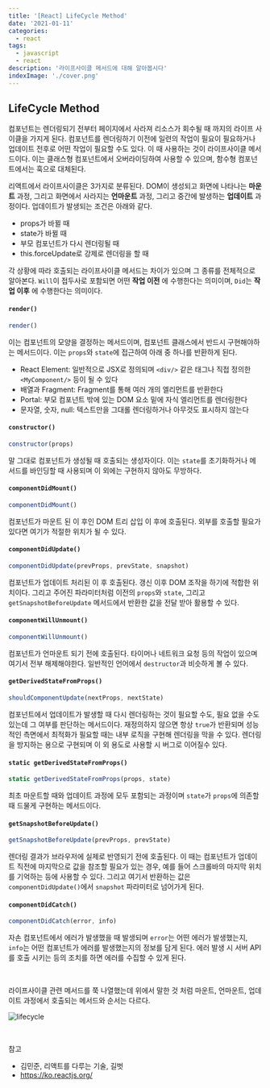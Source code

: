```yaml
---
title: '[React] LifeCycle Method'
date: '2021-01-11'
categories:
  - react
tags:
  - javascript
  - react
description: '라이프사이클 메서드에 대해 알아봅시다'
indexImage: './cover.png'
---
```


## LifeCycle Method  

컴포넌트는 렌더링되기 전부터 페이지에서 사라져 리소스가 회수될 때 까지의 라이프 사이클을 가지게 된다. 
컴포넌트를 렌더링하기 이전에 일련의 작업이 필요이 필요하거나 업데이트 전후로 어떤 작업이 필요할 수도 있다. 
이 때 사용하는 것이 라이프사이클 메서드이다. 
이는 클래스형 컴포넌트에서 오버라이딩하여 사용할 수 있으며, 함수형 컴포넌트에서는 훅으로 대체된다. 

리액트에서 라이프사이클은 3가지로 분류된다. 
DOM이 생성되고 화면에 나타나는 **마운트** 과정, 그리고 화면에서 사라지는 **언마운트** 과정, 그리고 중간에 발생하는 **업데이트** 과정이다. 
업데이트가 발생되는 조건은 아래와 같다.  

- props가 바뀔 때
- state가 바뀔 때
- 부모 컴포넌트가 다시 렌더링될 때
- this.forceUpdate로 강제로 렌더링을 할 때 

각 상황에 따라 호출되는 라이프사이클 메서드는 차이가 있으며 그 종류를 전체적으로 알아본다. 
```Will```이 접두사로 포함되면 어떤 **작업 이전** 에 수행한다는 의미이며, ```Did```는 **작업 이후** 에 수행한다는 의미이다.

#### ```render()```  

``` js
render()
```

이는 컴포넌트의 모양을 결정하는 메서드이며, 컴포넌트 클래스에서 반드시 구현해야하는 메서드이다. 
이는 ```props```와 ```state```에 접근하여 아래 중 하나를 반환하게 된다.

- React Element: 일반적으로 JSX로 정의되며 ```<div/>``` 같은 태그나 직접 정의한 ```<MyComponent/>``` 등이 될 수 있다
- 배열과 Fragment: Fragment를 통해 여러 개의 엘리먼트를 반환한다
- Portal: 부모 컴포넌트 밖에 있는 DOM 요소 밑에 자식 엘리먼트를 렌더링한다
- 문자열, 숫자, null: 텍스트만을 그대롤 렌더링하거나 아무것도 표시하지 않는다

#### ```constructor()```  

``` js
constructor(props)
```

말 그대로 컴포넌트가 생성될 때 호출되는 생성자이다. 
이는 ```state```를 초기화하거나 메서드를 바인딩할 때 사용되며 이 외에는 구현하지 않아도 무방하다.

#### ```componentDidMount()```  

``` js
componentDidMount()
```

컴포넌트가 마운트 된 이 후인 DOM 트리 삽입 이 후에 호출된다. 
외부를 호출할 필요가 있다면 여기가 적절한 위치가 될 수 있다.

#### ```componentDidUpdate()```

``` js
componentDidUpdate(prevProps, prevState, snapshot)
```

컴포넌트가 업데이트 처리된 이 후 호출된다. 
갱신 이후 DOM 조작을 하기에 적합한 위치이다. 
그리고 주어진 파라미터처럼 이전의 ```props```와 ```state```, 
그리고 ```getSnapshotBeforeUpdate``` 메서드에서 반환한 값을 전달 받아 활용할 수 있다.

#### ```componentWillUnmount()```  

``` js
componentWillUnmount()
```

컴포넌트가 언마운트 되기 전에 호출된다. 
타이머나 네트워크 요청 등의 작업이 있으며 여기서 전부 해제해야한다. 
일반적인 언어에서 ```destructor```과 비슷하게 볼 수 있다. 

#### ```getDerivedStateFromProps()```

``` js
shouldComponentUpdate(nextProps, nextState)
```

컴포넌트에서 업데이트가 발생할 때 다시 렌더링하는 것이 필요할 수도, 필요 없을 수도 있는데 그 여부를 판단하는 메서드이다. 
재정의하지 않으면 항상 ```true```가 반환되며 성능적인 측면에서 최적화가 필요할 때는 내부 로직을 구현해 렌더링을 막을 수 있다. 
렌더링을 방지하는 용으로 구현되며 이 외 용도로 사용할 시 버그로 이어질수 있다. 

#### ```static getDerivedStateFromProps()```  

``` js
static getDerivedStateFromProps(props, state)
```

최초 마운트할 때와 업데이트 과정에 모두 포함되는 과정이며 ```state```가  ```props```에 의존할 때 드물게 구현하는 메서드이다.

#### ```getSnapshotBeforeUpdate()```  

``` js
getSnapshotBeforeUpdate(prevProps, prevState)
```

렌더링 결과가 브라우저에 실제로 반영되기 전에 호출된다. 
이 때는 컴포넌트가 업데이트 직전에 마지막으로 값을 참조할 필요가 있는 경우, 
예를 들어 스크롤바의 마지막 위치를 기억하는 등에 사용할 수 있다. 
그리고 여기서 반환하는 값은 ```componentDidUpdate()```에서 ```snapshot``` 파라미터로 넘어가게 된다. 

#### ```componentDidCatch()```  

``` js
componentDidCatch(error, info)
```

자손 컴포넌트에서 에러가 발생했을 때 발생되며 ```error```는 어떤 에러가 발생했는지, 
```info```는 어떤 컴포넌트가 에러를 발생했는지의 정보를 담게 된다. 
에러 발생 시 서버 API를 호출 시키는 등의 조치를 하면 에러를 수집할 수 있게 된다.

<br/>

라이프사이클 관련 메서드를 쭉 나열했는데 위에서 말한 것 처럼 마운트, 언마운트, 업데이트 과정에서 호출되는 메서드와 순서는 다르다. 

![lifecycle](./lifecycle.png)







<br/>

참고
- 김민준, 리액트를 다루는 기술, 길벗
- https://ko.reactjs.org/